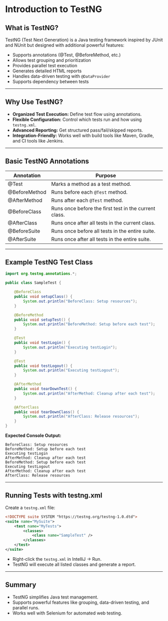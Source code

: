 # Introduction to TestNG


## What is TestNG?

TestNG (Test Next Generation) is a Java testing framework inspired by JUnit and NUnit but designed with additional powerful features:
- Supports annotations (@Test, @BeforeMethod, etc.)
- Allows test grouping and prioritization
- Provides parallel test execution
- Generates detailed HTML reports
- Handles data-driven testing with `@DataProvider`
- Supports dependency between tests

---

## Why Use TestNG?

- **Organized Test Execution:** Define test flow using annotations.
- **Flexible Configuration:** Control which tests run and how using `testng.xml`.
- **Advanced Reporting:** Get structured pass/fail/skipped reports.
- **Integration-Friendly:** Works well with build tools like Maven, Gradle, and CI tools like Jenkins.

---

## Basic TestNG Annotations

| Annotation          | Purpose                                                            |
|---------------------|-------------------------------------------------------------------|
| @Test              | Marks a method as a test method.                                  |
| @BeforeMethod      | Runs before each `@Test` method.                                  |
| @AfterMethod       | Runs after each `@Test` method.                                   |
| @BeforeClass       | Runs once before the first test in the current class.             |
| @AfterClass        | Runs once after all tests in the current class.                  |
| @BeforeSuite       | Runs once before all tests in the entire suite.                  |
| @AfterSuite        | Runs once after all tests in the entire suite.                   |

---

## Example TestNG Test Class

```java
import org.testng.annotations.*;

public class SampleTest {

    @BeforeClass
    public void setupClass() {
        System.out.println("BeforeClass: Setup resources");
    }

    @BeforeMethod
    public void setupTest() {
        System.out.println("BeforeMethod: Setup before each test");
    }

    @Test
    public void testLogin() {
        System.out.println("Executing testLogin");
    }

    @Test
    public void testLogout() {
        System.out.println("Executing testLogout");
    }

    @AfterMethod
    public void tearDownTest() {
        System.out.println("AfterMethod: Cleanup after each test");
    }

    @AfterClass
    public void tearDownClass() {
        System.out.println("AfterClass: Release resources");
    }
}
```

**Expected Console Output:**
```
BeforeClass: Setup resources
BeforeMethod: Setup before each test
Executing testLogin
AfterMethod: Cleanup after each test
BeforeMethod: Setup before each test
Executing testLogout
AfterMethod: Cleanup after each test
AfterClass: Release resources
```

---

## Running Tests with testng.xml

Create a `testng.xml` file:

```xml
<!DOCTYPE suite SYSTEM "https://testng.org/testng-1.0.dtd">
<suite name="MySuite">
    <test name="MyTests">
        <classes>
            <class name="SampleTest" />
        </classes>
    </test>
</suite>
```

- Right-click the `testng.xml` in IntelliJ → Run.
- TestNG will execute all listed classes and generate a report.

---

## Summary

- TestNG simplifies Java test management.
- Supports powerful features like grouping, data-driven testing, and parallel runs.
- Works well with Selenium for automated web testing.
